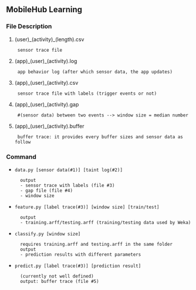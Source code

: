 ## MobileHub Learning

### File Description
1. (user)\_(activity)\_(length).csv

        sensor trace file

2. (app)\_(user)\_(activity).log

        app behavior log (after which sensor data, the app updates)

3. (app)\_(user)\_(activity).csv

        sensor trace file with labels (trigger events or not)

4. (app)\_(user)\_(activity).gap

        #(sensor data) between two events --> window size = median number

5. (app)\_(user)\_(activity).buffer

        buffer trace: it provides every buffer sizes and sensor data as follow

### Command
- `data.py [sensor data(#1)] [taint log(#2)]`

        output
        - sensor trace with labels (file #3)
        - gap file (file #4)
        - window size

- `feature.py [label trace(#3)] [window size] [train/test]`
    
        output
        - training.arff/testing.arff (training/testing data used by Weka)

- `classify.py [window size]`

        requires training.arff and testing.arff in the same folder
        output
        - prediction results with different parameters

- `predict.py [label trace(#3)] [prediction result]`

        (currently not well defined)
        output: buffer trace (file #5)
        
